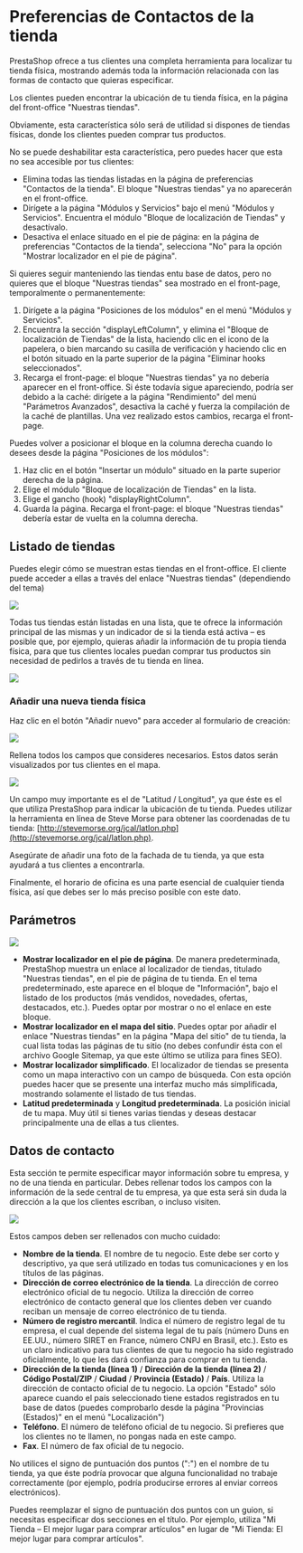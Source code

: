 # Preferencias de Contactos de la tienda

PrestaShop ofrece a tus clientes una completa herramienta para localizar tu tienda física, mostrando además toda la información relacionada con las formas de contacto que quieras especificar.

Los clientes pueden encontrar la ubicación de tu tienda física, en la página del front-office "Nuestras tiendas".

Obviamente, esta característica sólo será de utilidad si dispones de tiendas físicas, donde los clientes pueden comprar tus productos.

No se puede deshabilitar esta característica, pero puedes hacer que esta no sea accesible por tus clientes:

* Elimina todas las tiendas listadas en la página de preferencias "Contactos de la tienda". El bloque "Nuestras tiendas" ya no aparecerán en el front-office.
* Dirígete a la página "Módulos y Servicios" bajo el menú "Módulos y Servicios". Encuentra el módulo "Bloque de localización de Tiendas" y desactívalo.
* Desactiva el enlace situado en el pie de página: en la página de preferencias "Contactos de la tienda", selecciona "No" para la opción "Mostrar localizador en el pie de página".

Si quieres seguir manteniendo las tiendas entu base de datos, pero no quieres que el bloque "Nuestras tiendas" sea mostrado en el front-page, temporalmente o permanentemente:

1. Dirígete a la página "Posiciones de los módulos" en el menú "Módulos y Servicios".
2. Encuentra la sección "displayLeftColumn", y elimina el "Bloque de localización de Tiendas" de la lista, haciendo clic en el icono de la papelera, o bien marcando su casilla de verificación y haciendo clic en el botón situado en la parte superior de la página "Eliminar hooks seleccionados".
3. Recarga el front-page: el bloque "Nuestras tiendas" ya no debería aparecer en el front-office. Si éste todavía sigue apareciendo, podría ser debido a la caché: dirígete a la página "Rendimiento" del menú "Parámetros Avanzados", desactiva la caché y fuerza la compilación de la caché de plantillas. Una vez realizado estos cambios, recarga el front-page.

Puedes volver a posicionar el bloque en la columna derecha cuando lo desees desde la página "Posiciones de los módulos":

1. Haz clic en el botón "Insertar un módulo" situado en la parte superior derecha de la página.
2. Elige el módulo "Bloque de localización de Tiendas" en la lista.
3. Elige el gancho (hook) "displayRightColumn".
4. Guarda la página. Recarga el front-page: el bloque "Nuestras tiendas" debería estar de vuelta en la columna derecha.

## Listado de tiendas <a href="#preferenciasdecontactosdelatienda-listadodetiendas" id="preferenciasdecontactosdelatienda-listadodetiendas"></a>

Puedes elegir cómo se muestran estas tiendas en el front-office. El cliente puede acceder a ellas a través del enlace "Nuestras tiendas" (dependiendo del tema)

![](../../../.gitbook/assets/54887200.png)

Todas tus tiendas están listadas en una lista, que te ofrece  la información principal de las mismas y un indicador de si la tienda está activa – es posible que, por ejemplo, quieras añadir la información de tu propia tienda física, para que tus clientes locales puedan comprar tus productos sin necesidad de pedirlos a través de tu tienda en línea.

![](../../../.gitbook/assets/54887204.png)

### Añadir una nueva tienda física <a href="#preferenciasdecontactosdelatienda-anadirunanuevatiendafisica" id="preferenciasdecontactosdelatienda-anadirunanuevatiendafisica"></a>

Haz clic en el botón "Añadir nuevo" para acceder al formulario de creación:

![](../../../.gitbook/assets/54887207.png)

Rellena todos los campos que consideres necesarios. Estos datos serán visualizados por tus clientes en el mapa.

![](../../../.gitbook/assets/30245115.png)

Un campo muy importante es el de "Latitud / Longitud", ya que éste es el que utiliza PrestaShop para indicar la ubicación de tu tienda. Puedes utilizar la herramienta en línea de Steve Morse para obtener las coordenadas de tu tienda: [http://stevemorse.org/jcal/latlon.php](http://stevemorse.org/jcal/latlon.php).

Asegúrate de añadir una foto de la fachada de tu tienda, ya que esta ayudará a tus clientes a encontrarla.

Finalmente, el horario de oficina es una parte esencial de cualquier tienda física, así que debes ser lo más preciso posible con este dato.

## Parámetros <a href="#preferenciasdecontactosdelatienda-parametros" id="preferenciasdecontactosdelatienda-parametros"></a>

![](../../../.gitbook/assets/54887210.png)

* **Mostrar localizador en el pie de página**. De manera predeterminada, PrestaShop muestra un enlace al localizador de tiendas, titulado "Nuestras tiendas", en el pie de página de tu tienda. En el tema predeterminado, este aparece en el bloque de "Información", bajo el listado de los productos (más vendidos, novedades, ofertas, destacados, etc.). Puedes optar por mostrar o no el enlace en este bloque.
* **Mostrar localizador en el mapa del sitio**. Puedes optar por añadir el enlace "Nuestras tiendas" en la página "Mapa del sitio" de tu tienda, la cual lista todas las páginas de tu sitio (no debes confundir ésta con el archivo Google Sitemap, ya que este último se utiliza para fines SEO).
* **Mostrar localizador simplificado**. El localizador de tiendas se presenta como un mapa interactivo con un campo de búsqueda. Con esta opción puedes hacer que se presente una interfaz mucho más simplificada, mostrando solamente el listado de tus tiendas.
* **Latitud predeterminada** y **Longitud predeterminada**. La posición inicial de tu mapa. Muy útil si tienes varias tiendas y deseas destacar principalmente una de ellas a tus clientes.

## Datos de contacto <a href="#preferenciasdecontactosdelatienda-datosdecontacto" id="preferenciasdecontactosdelatienda-datosdecontacto"></a>

Esta sección te permite especificar mayor información sobre tu empresa, y no de una tienda en particular. Debes rellenar todos los campos con la información de la sede central de tu empresa, ya que esta será sin duda la dirección a la que los clientes escriban, o incluso visiten.

![](../../../.gitbook/assets/54887214.png)

Estos campos deben ser rellenados con mucho cuidado:

* **Nombre de la tienda**. El nombre de tu negocio. Este debe ser corto y descriptivo, ya que será utilizado en todas tus comunicaciones y en los títulos de las páginas.
* **Dirección de correo electrónico de la tienda**. La dirección de correo electrónico oficial de tu negocio. Utiliza la dirección de correo electrónico de contacto general que los clientes deben ver cuando reciban un mensaje de correo electrónico de tu tienda.
* **Número de registro mercantil**. Indica el número de registro legal de tu empresa, el cual depende del sistema legal de tu país (número Duns en EE.UU., número SIRET en France, número CNPJ en Brasil, etc.). Esto es un claro indicativo para tus clientes de que tu negocio ha sido registrado oficialmente, lo que les dará confianza para comprar en tu tienda.
* **Dirección de la tienda (línea 1)** / **Dirección de la tienda (línea 2)** / **Código Postal/ZIP** / **Ciudad** / **Provincia (Estado)** / **País**. Utiliza la dirección de contacto oficial de tu negocio. La opción "Estado" sólo aparece cuando el país seleccionado tiene estados registrados en tu base de datos (puedes comprobarlo desde la página "Provincias (Estados)" en el menú "Localización")
* **Teléfono**. El número de teléfono oficial de tu negocio. Si prefieres que los clientes no te llamen, no pongas nada en este campo.
* **Fax**. El número de fax oficial de tu negocio.

No utilices el signo de puntuación dos puntos (":") en el nombre de tu tienda, ya que éste podría provocar que alguna funcionalidad no trabaje correctamente (por ejemplo, podría producirse errores al enviar correos electrónicos).

Puedes reemplazar el signo de puntuación dos puntos con un guion, si necesitas especificar dos secciones en el título. Por ejemplo, utiliza "Mi Tienda – El mejor lugar para comprar artículos" en lugar de "Mi Tienda: El mejor lugar para comprar artículos".
